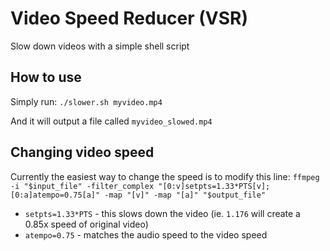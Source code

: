 # Video Speed Reducer (VSR)
Slow down videos with a simple shell script

## How to use
Simply run: `./slower.sh myvideo.mp4`

And it will output a file called `myvideo_slowed.mp4`

## Changing video speed
Currently the easiest way to change the speed is to modify this line: `ffmpeg -i "$input_file" -filter_complex "[0:v]setpts=1.33*PTS[v];[0:a]atempo=0.75[a]" -map "[v]" -map "[a]" "$output_file"`

- `setpts=1.33*PTS` - this slows down the video (ie. `1.176` will create a 0.85x speed of original video)
- `atempo=0.75` - matches the audio speed to the video speed

